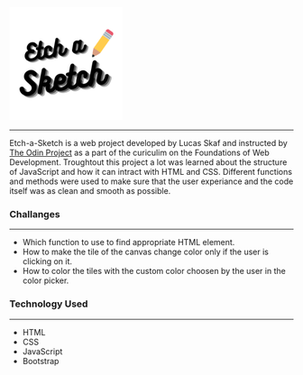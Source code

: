 <img src="./assets/etch-a-sketch-logo.png" alt="Etch-a-Sketch Logo" width="200"/>
<hr>
Etch-a-Sketch is a web project developed by Lucas Skaf and instructed by <a href="https://www.theodinproject.com/">The Odin Project</a> as a part of the curiculim on the Foundations of Web Development.
Troughtout this project a lot was learned about the structure of JavaScript and how it can intract with HTML and CSS. Different functions and methods were used to make sure that the user experiance and the code itself was as clean and smooth as possible.
<h3>Challanges</h3>
<hr>
<ul>
<li>Which function to use to find appropriate HTML element.</li>
<li>How to make the tile of the canvas change color only if the user is clicking on it.</li>
<li>How to color the tiles with the custom color choosen by the user in the color picker.</li>
</ul>
<h3>Technology Used</h3>
<hr>
<ul>
<li>HTML</li>
<li>CSS</li>
<li>JavaScript</li>
<li>Bootstrap</li>
</ul>
